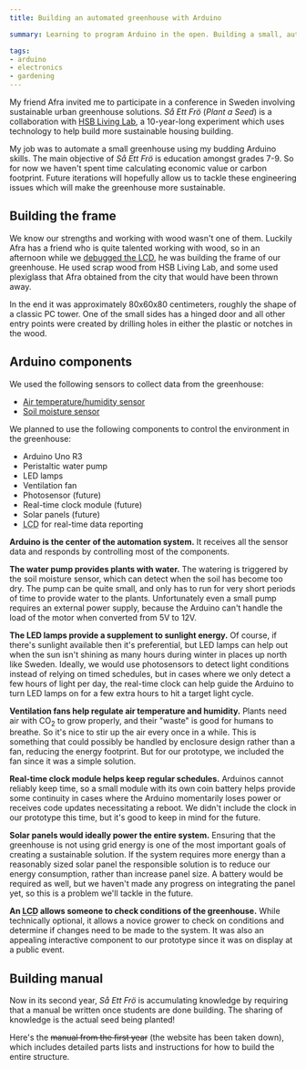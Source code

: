 ```yaml
---
title: Building an automated greenhouse with Arduino

summary: Learning to program Arduino in the open. Building a small, automated greenhouse using sensors and hobbyist-grade electronic components.

tags:
- arduino
- electronics
- gardening
---
```


My friend Afra invited me to participate in a conference in Sweden involving sustainable urban greenhouse solutions. <em lang="sv">Så Ett Frö</em> (_Plant a Seed_) is a collaboration with [HSB Living Lab](https://www.hsb.se/hsblivinglab/), a 10-year-long experiment which uses technology to help build more sustainable housing building.

My job was to automate a small greenhouse using my budding Arduino skills. The main objective of <em lang="sv">Så Ett Frö</em> is education amongst grades 7-9. So for now we haven't spent time calculating economic value or carbon footprint. Future iterations will hopefully allow us to tackle these engineering issues which will make the greenhouse more sustainable.

## Building the frame

We know our strengths and working with wood wasn't one of them. Luckily Afra has a friend who is quite talented working with wood, so in an afternoon while we [debugged the LCD](/blog/arduino-humdity-temperature-lcd/), he was building the frame of our greenhouse. He used scrap wood from HSB Living Lab, and some used plexiglass that Afra obtained from the city that would have been thrown away.

In the end it was approximately 80x60x80 centimeters, roughly the shape of a classic PC tower. One of the small sides has a hinged door and all other entry points were created by drilling holes in either the plastic or notches in the wood.

## Arduino components

We used the following sensors to collect data from the greenhouse:

- [Air temperature/humidity sensor](/blog/arduino-humdity-temperature-lcd/)
- [Soil moisture sensor](/blog/arduino-soil-moisture-sensor/)

We planned to use the following components to control the environment in the greenhouse:

- Arduino Uno R3
- Peristaltic water pump
- LED lamps
- Ventilation fan
- Photosensor (future)
- Real-time clock module (future)
- Solar panels (future)
- <abbr title="liquid crystal display">LCD</abbr> for real-time data reporting

**Arduino is the center of the automation system.** It receives all the sensor data and responds by controlling most of the components.

**The water pump provides plants with water.** The watering is triggered by the soil moisture sensor, which can detect when the soil has become too dry. The pump can be quite small, and only has to run for very short periods of time to provide water to the plants. Unfortunately even a small pump requires an external power supply, because the Arduino can't handle the load of the motor when converted from 5V to 12V.

**The LED lamps provide a supplement to sunlight energy.** Of course, if there's sunlight available then it's preferential, but LED lamps can help out when the sun isn't shining as many hours during winter in places up north like Sweden. Ideally, we would use photosensors to detect light conditions instead of relying on timed schedules, but in cases where we only detect a few hours of light per day, the real-time clock can help guide the Arduino to turn LED lamps on for a few extra hours to hit a target light cycle.

**Ventilation fans help regulate air temperature and humidity.** Plants need air with CO<sub>2</sub> to grow properly, and their "waste" is good for humans to breathe. So it's nice to stir up the air every once in a while. This is something that could possibly be handled by enclosure design rather than a fan, reducing the energy footprint. But for our prototype, we included the fan since it was a simple solution.

**Real-time clock module helps keep regular schedules.** Arduinos cannot reliably keep time, so a small module with its own coin battery helps provide some continuity in cases where the Arduino momentarily loses power or receives code updates necessitating a reboot. We didn't include the clock in our prototype this time, but it's good to keep in mind for the future.

**Solar panels would ideally power the entire system.** Ensuring that the greenhouse is not using grid energy is one of the most important goals of creating a sustainable solution. If the system requires more energy than a reasonably sized solar panel the responsible solution is to reduce our energy consumption, rather than increase panel size. A battery would be required as well, but we haven't made any progress on integrating the panel yet, so this is a problem we'll tackle in the future.

**An <abbr title="liquid crystal display">LCD</abbr> allows someone to check conditions of the greenhouse.** While technically optional, it allows a novice grower to check on conditions and determine if changes need to be made to the system. It was also an appealing interactive component to our prototype since it was on display at a public event.

## Building manual

Now in its second year, <em lang="sv">Så Ett Frö</em> is accumulating knowledge by requiring that a manual be written once students are done building. The sharing of knowledge is the actual seed being planted!

Here's the <del>manual from the first year</del> (the website has been taken down), which includes detailed parts lists and instructions for how to build the entire structure.
